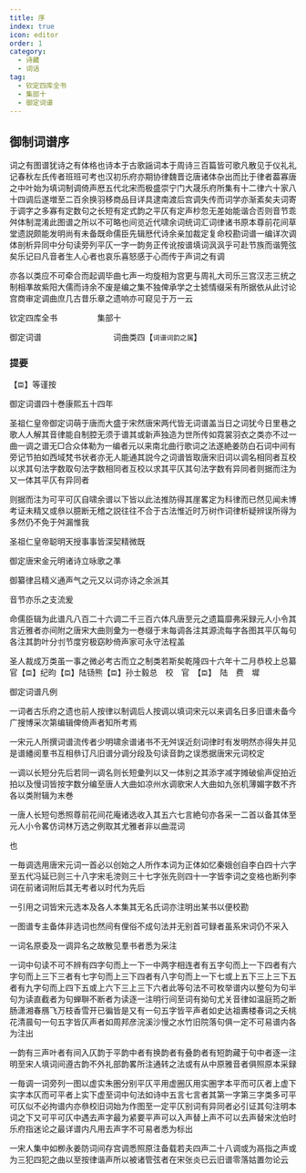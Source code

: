 ```yaml
---
title: 序
index: true
icon: editor
order: 1
category:
  - 诗藏
  - 词话
tag:
  - 钦定四库全书
  - 集部十
  - 御定词谱
---  
```


## 御制词谱序  

词之有图谱犹诗之有体格也诗本于古歌謡词本于周诗三百篇皆可歌凡散见于仪礼礼记春秋左氏传者班班可考也汉初乐府亦期协律魏晋讫唐诸体杂出而比于律者葢寡唐之中叶始为填词制调倚声厯五代北宋而极盛崇宁门大晟乐府所集有十二律六十家八十四调后遂増至二百余换羽移商品目详具逮南渡后宫调失传而词学亦渐紊矣夫词寄于调字之多寡有定数句之长短有定式韵之平仄有定声杪忽无差始能谐合否则音节乖舛体制混淆此图谱之所以不可略也间览近代啸余词统词汇词律诸书原本尊前花间草堂遗説颇能发明尚有未备既命儒臣先辑厯代诗余亲加裁定复命校勘词谱一编详次调体剖析异同中分句读旁列平仄一字一韵务正传讹按谱填词沨沨乎可赴节族而谐筦弦矣乐记曰凡音者生人心者也哀乐喜怒感于心而传于声词之有调  

亦各以类应不可牵合而起调毕曲七声一均旋相为宫更与周礼大司乐三宫汉志三统之制相凖故紫阳大儒而诗余不废是编之集不独俾承学之士摅情缀采有所据依从此讨论宫商审定调曲庶几古昔乐章之遗响亦可窥见于万一云  

钦定四库全书　　　　　集部十  

御定词谱　　　　　　　　　词曲类四【`词谱词韵之属`】  

### 提要  

【`臣`】等谨按  

御定词谱四十巻康熙五十四年  

圣祖仁皇帝御定词萌于唐而大盛于宋然唐宋两代皆无词谱盖当日之词犹今日里巷之歌人人解其音律能自制腔无须于谱其或新声独造为世所传如霓裳羽衣之类亦不过一曲一调之谱无□合众体勒为一编者元以来南北曲行歌词之法遂絶姜防白石词中间有旁记节拍如西域梵书状者亦无人能通其説今之词谱皆取唐宋旧词以调名相同者互校以求其句法字数取句法字数相同者互校以求其平仄其句法字数有异同者则据而注为又一体其平仄有异同者  

则据而注为可平可仄自啸余谱以下皆以此法推防得其崖畧定为科律而已然见闻未博考证未精又或叅以臆断无稽之説往往不合于古法惟近时万树作词律析疑辨误所得为多然仍不免于舛漏惟我  

圣祖仁皇帝聪明天授事事皆深契精微既  

御定唐宋金元明诸诗立咏歌之凖  

御纂律吕精义通声气之元又以词亦诗之余派其  

音节亦乐之支流爰  

命儒臣辑为此谱凡八百二十六调二千三百六体凡唐至元之遗篇靡弗采録元人小令其言近雅者亦间附之唐宋大曲则彚为一巻缀于末每调各注其源流每字各图其平仄每句各注其韵叶分刌节度穷极窈眇倚声家可永守法程盖  

圣人裁成万类虽一事之微必考古而立之制类若斯矣乾隆四十六年十二月恭校上总纂官【`臣`】纪昀【`臣`】陆钖熊【`臣`】孙士毅总　校　官　【`臣`】　陆　费　墀  

御定词谱凡例  

一词者古乐府之遗也前人按律以制调后人按调以填词宋元以来调名日多旧谱未备今广搜博采次第编辑俾倚声者知所考焉  

一宋元人所撰词谱流传者少明啸余谱诸书不无舛误近刻词律时有发明然亦得失并见是谱繙阅羣书互相叅订凡旧谱分调分段及句读音韵之误悉据唐宋元词校定  

一调以长短分先后若同一调名则长短彚列以又一体别之其添字减字摊破偷声促拍近拍以及慢词皆按字数分编至唐人大曲如凉州水调歌宋人大曲如九张机薄媚字数不齐各以类附辑为末巻  

一唐人长短句悉照尊前花间花庵诸选收入其五六七言絶句亦各采一二首以备其体至元人小令畧仿词林万选之例取其尤雅者非以曲混词  

也  

一毎调选用唐宋元词一首必以创始之人所作本词为正体如忆秦娥创自李白四十六字至五代冯延已则三十八字宋毛滂则三十七字张先则四十一字皆李词之变格也断列李词在前诸词附后其无考者以时代为先后  

一引用之词皆宋元选本及各人本集其无名氏词亦注明出某书以便校勘  

一图谱专主备体非选词也然间有俚俗不成句法并无别首可録者虽系宋词仍不采入  

一词名原委及一调异名之故散见羣书者悉为采注  

一词中句读不可不辨有四字句而上一下一中两字相连者有五字句而上一下四者有六字句而上三下三者有七字句而上三下四者有八字句而上一下七或上五下三上三下五者有九字句而上四下五或上六下三上三下六者此等句法不可枚举谱内以整句为句半句为读直截者为句蝉聨不断者为读逐一注明行间至词有拗句尤关音律如温庭筠之断肠潇湘春鴈飞万枝香雪开已徧皆是又有一句五字皆平声者如史达祖夀楼春词之夭桃花清晨句一句五字皆仄声者如周邦彦浣溪沙慢之水竹旧院落句俱一定不可易谱内各为注出  

一韵有三声叶者有间入仄韵于平韵中者有换韵者有叠韵者有短韵藏于句中者逐一注明至宋人填词间遵古韵不外礼部韵畧所注通转之法或有从中原雅音者俱照原本采録  

一毎调一词旁列一图以虚实朱圏分别平仄平用虚圈仄用实圏字本平而可仄者上虚下实字本仄而可平者上实下虚至词中句法如诗中五言七言者其第一字第三字类多可平可仄似不必拘谱内亦叅校旧词始为作图至一定平仄别词有异同者必引证其句注明本词之下又可平可仄中遇去声字最为紧要平声可以入声替上声不可以去声替宋沈伯时乐府指迷论之最详谱内凡用去声字不可易者悉为标出  

一宋人集中如栁永姜防词间存宫调悉照原注备载若夫四声二十八调或为鬲指之声或为三犯四犯之曲以至按律谐声所以被诸管弦者在宋张炎已云旧谱零落姑置勿论云  
